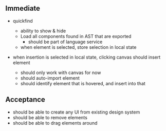 ## Immediate

- quickfind
  - ability to show & hide
  - Load all components found in AST that are exported
    - should be part of language service
  - when element is selected, store selection in local state

- when insertion is selected in local state, clicking canvas should insert element
  - should only work with canvas for now
  - should auto-import element
  - should identify element that is hovered, and insert into that


## Acceptance

- should be able to create any UI from existing design system
- should be able to remove elements
- should be able to drag elements around

